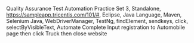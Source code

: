 Quality Assurance Test Automation Practice Set 3, Standalone, https://sampleapp.tricentis.com/101/#, Eclipse, Java Language, Maven, Selenium Java, WebDriverManager, TestNg, findElement, sendkeys, click, selectByVisibleText, Automate Complete Input registration to Automobile page then click Truck then close website
